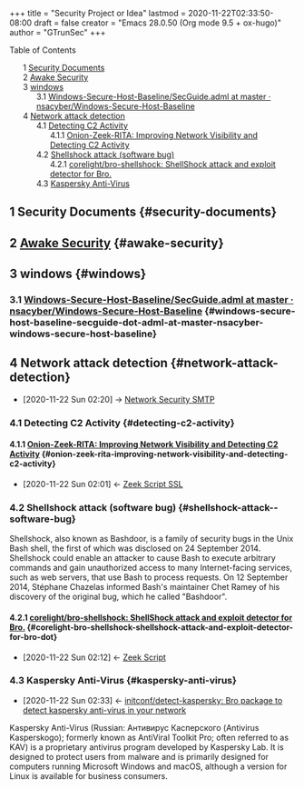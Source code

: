 +++
title = "Security Project or Idea"
lastmod = 2020-11-22T02:33:50-08:00
draft = false
creator = "Emacs 28.0.50 (Org mode 9.5 + ox-hugo)"
author = "GTrunSec"
+++

<style>
  .ox-hugo-toc ul {
    list-style: none;
  }
</style>
<div class="ox-hugo-toc toc">
<div></div>

<div class="heading">Table of Contents</div>

- <span class="section-num">1</span> [Security Documents](#security-documents)
- <span class="section-num">2</span> [Awake Security](#awake-security)
- <span class="section-num">3</span> [windows](#windows)
    - <span class="section-num">3.1</span> [Windows-Secure-Host-Baseline/SecGuide.adml at master · nsacyber/Windows-Secure-Host-Baseline](#windows-secure-host-baseline-secguide-dot-adml-at-master-nsacyber-windows-secure-host-baseline)
- <span class="section-num">4</span> [Network attack detection](#network-attack-detection)
    - <span class="section-num">4.1</span> [Detecting C2 Activity](#detecting-c2-activity)
        - <span class="section-num">4.1.1</span> [Onion-Zeek-RITA: Improving Network Visibility and Detecting C2 Activity](#onion-zeek-rita-improving-network-visibility-and-detecting-c2-activity)
    - <span class="section-num">4.2</span> [Shellshock attack (software bug)](#shellshock-attack--software-bug)
        - <span class="section-num">4.2.1</span> [corelight/bro-shellshock: ShellShock attack and exploit detector for Bro.](#corelight-bro-shellshock-shellshock-attack-and-exploit-detector-for-bro-dot)
    - <span class="section-num">4.3</span> [Kaspersky Anti-Virus](#kaspersky-anti-virus)

</div>
<!--endtoc-->



## <span class="section-num">1</span> Security Documents {#security-documents}


## <span class="section-num">2</span> [Awake Security](https://github.com/awakesecurity) {#awake-security}


## <span class="section-num">3</span> windows {#windows}


### <span class="section-num">3.1</span> [Windows-Secure-Host-Baseline/SecGuide.adml at master · nsacyber/Windows-Secure-Host-Baseline](https://github.com/nsacyber/Windows-Secure-Host-Baseline/blob/master/Windows/Group%20Policy%20Templates/en-US/SecGuide.adml) {#windows-secure-host-baseline-secguide-dot-adml-at-master-nsacyber-windows-secure-host-baseline}


## <span class="section-num">4</span> Network attack detection {#network-attack-detection}

-   <span class="timestamp-wrapper"><span class="timestamp">[2020-11-22 Sun 02:20] </span></span> -> [Network Security SMTP](network.md)


### <span class="section-num">4.1</span> Detecting C2 Activity {#detecting-c2-activity}


#### <span class="section-num">4.1.1</span> [Onion-Zeek-RITA: Improving Network Visibility and Detecting C2 Activity](https://www.sans.org/reading-room/whitepapers/detection/onion-zeek-rita-improving-network-visibility-detecting-c2-activity-38755) {#onion-zeek-rita-improving-network-visibility-and-detecting-c2-activity}

-   <span class="timestamp-wrapper"><span class="timestamp">[2020-11-22 Sun 02:01] </span></span> <- [Zeek Script SSL](awesome-zeek.md)


### <span class="section-num">4.2</span> Shellshock attack (software bug) {#shellshock-attack--software-bug}

Shellshock, also known as Bashdoor, is a family of security bugs in the Unix Bash shell, the first of which was disclosed on 24 September 2014. Shellshock could enable an attacker to cause Bash to execute arbitrary commands and gain unauthorized access to many Internet-facing services, such as web servers, that use Bash to process requests. On 12 September 2014, Stéphane Chazelas informed Bash's maintainer Chet Ramey of his discovery of the original bug, which he called "Bashdoor".


#### <span class="section-num">4.2.1</span> [corelight/bro-shellshock: ShellShock attack and exploit detector for Bro.](https://github.com/corelight/bro-shellshock) {#corelight-bro-shellshock-shellshock-attack-and-exploit-detector-for-bro-dot}

-   <span class="timestamp-wrapper"><span class="timestamp">[2020-11-22 Sun 02:12] </span></span> <- [Zeek Script](awesome-zeek.md)


### <span class="section-num">4.3</span> Kaspersky Anti-Virus {#kaspersky-anti-virus}

-   <span class="timestamp-wrapper"><span class="timestamp">[2020-11-22 Sun 02:33] </span></span> <- [initconf/detect-kaspersky: Bro package to detect kaspersky anti-virus in your network](awesome-zeek.md)

Kaspersky Anti-Virus (Russian: Антивирус Касперского (Antivirus Kasperskogo); formerly known as AntiViral Toolkit Pro; often referred to as KAV) is a proprietary antivirus program developed by Kaspersky Lab. It is designed to protect users from malware and is primarily designed for computers running Microsoft Windows and macOS, although a version for Linux is available for business consumers.

